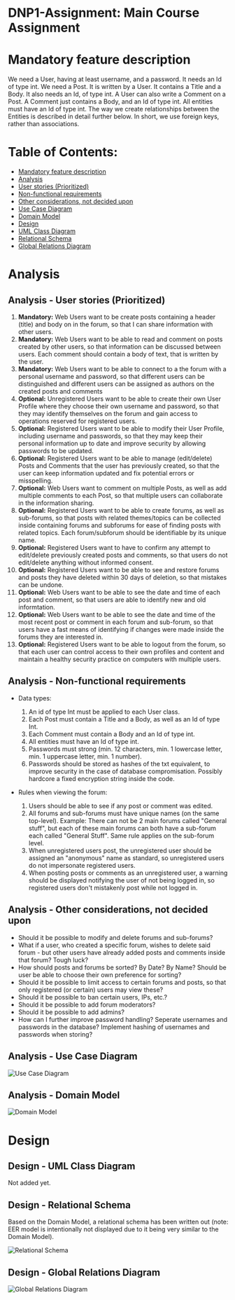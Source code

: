 # DNP1-Assignment: Main Course Assignment

# Mandatory feature description
We need a User, having at least username, and a password. It needs an Id of type int. We need a Post. It is written by a User. It contains a Title and a Body. It also needs an Id, of type int. A User can also write a Comment on a Post. A Comment just contains a Body, and an Id of type int.
All entities must have an Id of type int. The way we create relationships between the Entities is described in detail further below. In short, we use foreign keys, rather than associations.

# Table of Contents:

 - [Mandatory feature description](#Mandatory-feature-description)
 - [Analysis](#Analysis)
 -  [User stories (Prioritized)](#A#nalysis---User-stories-(Prioritized))
 -  [Non-functional requirements](##Analysis---Non-functional-requirements)
 -  [Other considerations, not decided upon](##Analysis---Other-considerations,-not-decided-upon)
 -  [Use Case Diagram](##Analysis---Use-Case-Diagram)
 -  [Domain Model](##Analysis---Domain-Model)
 - [Design](#Design)
 -  [UML Class Diagram](##Analysis---UML-Class-Diagram)
 -  [Relational Schema](##Design---Relational-Schema)
 -  [Global Relations Diagram](##Design---Global-Relations-Diagram)

# Analysis

## Analysis - User stories (Prioritized)
  1.	<b>Mandatory:</b> Web Users want to be create posts containing a header (title) and body on in the forum, so that I can share information with other users.
  2.	<b>Mandatory:</b> Web Users want to be able to read and comment on posts created by other users, so that information can be discussed between users. Each comment should contain a body of text, that is written by the user.
  3.	<b>Mandatory:</b> Web Users want to be able to connect to a the forum with a personal username and password, so that different users can be distinguished and different users can be assigned as authors on the created posts and comments
  4. <b>Optional:</b> Unregistered Users want to be able to create their own User Profile where they choose their own username and password, so that they may identify themselves on the forum and gain access to operations reserved for registered users.
  5. <b>Optional:</b> Registered Users want to be able to modify their User Profile, including username and passwords, so that they may keep their personal information up to date and improve security by allowing passwords to be updated.
  6.	<b>Optional:</b> Registered Users want to be able to manage (edit/delete) Posts and Comments that the user has previously created, so that the user can keep information updated and fix potential errors or misspelling.
  7.	<b>Optional:</b> Web Users want to comment on multiple Posts, as well as add multiple comments to each Post, so that multiple users can collaborate in the information sharing.
  8. <b>Optional:</b> Registered Users want to be able to create forums, as well as sub-forums, so that posts with related themes/topics can be collected inside containing forums and subforums for ease of finding posts with related topics. Each forum/subforum should be identifiable by its unique name.
  9. <b>Optional:</b> Registered Users want to have to confirm any attempt to edit/delete previously created posts and comments, so that users do not edit/delete anything without informed consent.
  10. <b>Optional:</b> Registered Users want to be able to see and restore forums and posts they have deleted within 30 days of deletion, so that mistakes can be undone.
  11. <b>Optional:</b> Web Users want to be able to see the date and time of each post and comment, so that users are able to identify new and old informtation.
  12. <b>Optional:</b> Web Users want to be able to see the date and time of the most recent post or comment in each forum and sub-forum, so that users have a fast means of identifying if changes were made inside the forums they are interested in.
  13. <b>Optional:</b> Registered Users want to be able to logout from the forum, so that each user can control access to their own profiles and content and maintain a healthy security practice on computers with multiple users.


## Analysis - Non-functional requirements
- Data types:
  1.	An id of type Int must be applied to each User class.
  2.	Each Post must contain a Title and a Body, as well as an Id of type Int.
  3.	Each Comment must contain a Body and an Id of type int.
  4.	All entities must have an Id of type int.
  5.	Passwords must strong (min. 12 characters, min. 1 lowercase letter, min. 1 uppercase letter, min. 1 number).
  6.	Passwords should be stored as hashes of the txt equivalent, to improve security in the case of database compromisation. Possibly hardcore a fixed encryption string inside the code.

 
- Rules when viewing the forum:
  1.	Users should be able to see if any post or comment was edited.
  2. All forums and sub-forums must have unique names (on the same top-level). Example: There can not be 2 main forums called "General stuff", but each of these main forums can both have a sub-forum each called "General Stuff". Same rule applies on the sub-forum level.
  3. When unregistered users post, the unregistered user should be assigned an "anonymous" name as standard, so unregistered users do not impersonate registered users.
  4. When posting posts or comments as an unregistered user, a warning should be displayed notifying the user of not being logged in, so registered users don't mistakenly post while not logged in.

  

## Analysis - Other considerations, not decided upon
- Should it be possible to modify and delete forums and sub-forums?
- What if a user, who created a specific forum, wishes to delete said forum - but other users have already added posts and comments inside that forum? Tough luck?
- How should posts and forums be sorted? By Date? By Name? Should be user be able to choose their own preference for sorting?
- Should it be possible to limit access to certain forums and posts, so that only registered (or certain) users may view these?
- Should it be possible to ban certain users, IPs, etc.?
- Should it be possible to add forum moderators?
- Should it be possible to add admins?
- How can I further improve password handling? Seperate usernames and passwords in the database? Implement hashing of usernames and passwords when storing?


## Analysis - Use Case Diagram

![Use Case Diagram](Images/use-case-diagram.svg)

  
## Analysis - Domain Model

![Domain Model](Images/domain-model.svg)

# Design

## Design - UML Class Diagram
Not added yet.

## Design - Relational Schema
Based on the Domain Model, a relational schema has been written out (note: EER model is intentionally not displayed due to it being very similar to the Domain Model).

![Relational Schema](Images/relational-schema.png)


## Design - Global Relations Diagram

![Global Relations Diagram](Images/global-Relations-diagram.svg)
